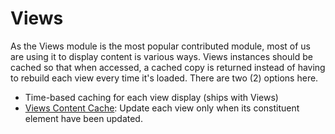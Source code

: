 # Views

As the Views module is the most popular contributed module, most of us are using it to display content is various ways. Views instances should be cached so that when accessed, a cached copy is returned instead of having to rebuild each view every time it's loaded. There are two (2) options here.

* Time-based caching for each view display (ships with Views)
* [Views Content Cache](https://drupal.org/project/views_content_cache): Update each view only when its constituent element have been updated.